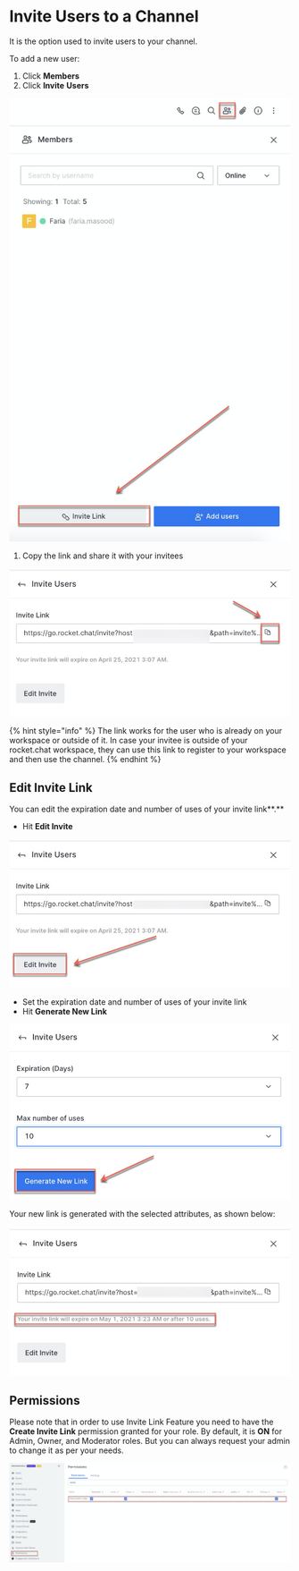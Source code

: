 # Invite Users to a Channel

It is the option used to invite users to your channel.

To add a new user:

1. Click **Members**
2. Click **Invite** **Users**

![](../../../../../.gitbook/assets/image%20%28392%29.png)

1. Copy the link and share it with your invitees

![](../../../../../.gitbook/assets/image%20%28386%29.png)

{% hint style="info" %}
The link works for the user who is already on your workspace or outside of it. In case your invitee is outside of your rocket.chat workspace, they can use this link to register to your workspace and then use the channel.
{% endhint %}

## Edit Invite Link

You can edit the expiration date and number of uses of your invite link**.**

* Hit **Edit Invite**

![](../../../../../.gitbook/assets/image%20%28400%29.png)

* Set the expiration date and number of uses of your invite link
* Hit **Generate New Link**

![](../../../../../.gitbook/assets/image%20%28401%29.png)

Your new link is generated with the selected attributes, as shown below:

![](../../../../../.gitbook/assets/image%20%28395%29.png)

## Permissions

Please note that in order to use Invite Link Feature you need to have the **Create Invite Link** permission granted for your role. By default, it is **ON** for Admin, Owner, and Moderator roles. But you can always request your admin to change it as per your needs.

![](../../../../../.gitbook/assets/image%20%28398%29.png)

